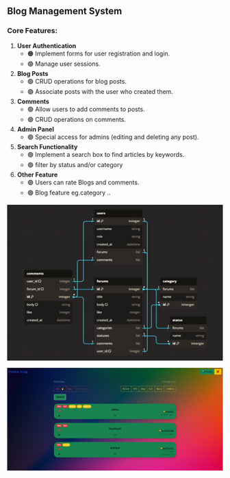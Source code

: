 ## Blog Management System
### Core Features:
1. **User Authentication**
   - 🟠 Implement forms for user registration and login.
   - 🟢 Manage user sessions.
2. **Blog Posts**
   - 🟢 CRUD operations for blog posts.
   - 🟢 Associate posts with the user who created them.
3. **Comments**
   - 🟢 Allow users to add comments to posts.
   - 🟢 CRUD operations on comments.
4. **Admin Panel**
   - 🟢 Special access for admins (editing and deleting any post).
5. **Search Functionality**
   - 🟢 Implement a search box to find articles by keywords.
   - 🟢 filter by status and/or category
6. **Other Feature**
   - 🟢 Users can rate Blogs and comments.
   - 🟢 Blog feature eg.category ..

![Alt text](https://github.com/devkokora/Blog-Management-System/blob/master/pics/dbdiagram_v2.png)

![Alt text](https://github.com/devkokora/Blog-Management-System/blob/master/pics/Blog-Management-System-Style_2.png)
